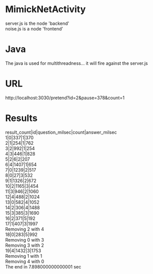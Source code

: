 # MimickNetActivity
server.js is the node 'backend'  <br>
noise.js is a node 'frontend'  <br>

# Java 
The java is used for multithreadness...  it will fire against the server.js  <br>

# URL 
http://localhost:3030/pretend?id=2&pause=378&count=1

# Results
result_count|id|question_milsec|count|answer_milsec  
1|0|337|1|370  
2|1|254|1|762  
3|2|992|1|254  
4|3|446|1|828  
5|2|6|2|207  
6|4|1407|1|654  
7|0|1239|2|517  
8|0|27|3|532  
9|1|1326|2|672  
10|2|1165|3|454  
11|3|946|2|1060  
12|4|488|2|1024  
13|0|582|4|1052  
14|2|306|4|1488  
15|3|385|3|1690  
16|2|371|5|192  
17|1|407|3|1997  
Removing 2 with 4  
18|0|283|5|992  
Removing 0 with 3  
Removing 3 with 2  
19|4|1432|3|1753  
Removing 1 with 1  
Removing 4 with 0  
The end in 7.898000000000001 sec   


